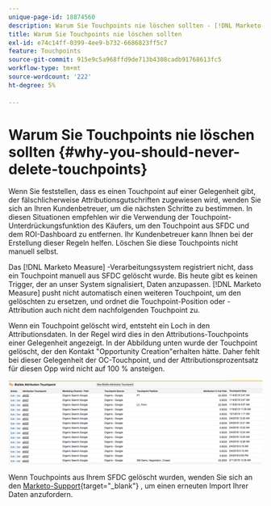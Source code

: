 ```yaml
---
unique-page-id: 18874560
description: Warum Sie Touchpoints nie löschen sollten - [!DNL Marketo Measure]
title: Warum Sie Touchpoints nie löschen sollten
exl-id: e74c14ff-0399-4ee9-b732-6686823ff5c7
feature: Touchpoints
source-git-commit: 915e9c5a968ffd9de713b4308cadb91768613fc5
workflow-type: tm+mt
source-wordcount: '222'
ht-degree: 5%

---
```


# Warum Sie Touchpoints nie löschen sollten {#why-you-should-never-delete-touchpoints}

Wenn Sie feststellen, dass es einen Touchpoint auf einer Gelegenheit gibt, der fälschlicherweise Attributionsgutschriften zugewiesen wird, wenden Sie sich an Ihren Kundenbetreuer, um die nächsten Schritte zu bestimmen. In diesen Situationen empfehlen wir die Verwendung der Touchpoint-Unterdrückungsfunktion des Käufers, um den Touchpoint aus SFDC und dem ROI-Dashboard zu entfernen. Ihr Kundenbetreuer kann Ihnen bei der Erstellung dieser Regeln helfen. Löschen Sie diese Touchpoints nicht manuell selbst.

Das [!DNL Marketo Measure] -Verarbeitungssystem registriert nicht, dass ein Touchpoint manuell aus SFDC gelöscht wurde. Bis heute gibt es keinen Trigger, der an unser System signalisiert, Daten anzupassen. [!DNL Marketo Measure] pusht nicht automatisch einen weiteren Touchpoint, um den gelöschten zu ersetzen, und ordnet die Touchpoint-Position oder -Attribution auch nicht dem nachfolgenden Touchpoint zu.

Wenn ein Touchpoint gelöscht wird, entsteht ein Loch in den Attributionsdaten. In der Regel wird dies in den Attributions-Touchpoints einer Gelegenheit angezeigt. In der Abbildung unten wurde der Touchpoint gelöscht, der den Kontakt &quot;Opportunity Creation&quot;erhalten hätte. Daher fehlt bei dieser Gelegenheit der OC-Touchpoint, und der Attributionsprozentsatz für diesen Opp wird nicht auf 100 % ansteigen.

![](assets/1.png)

Wenn Touchpoints aus Ihrem SFDC gelöscht wurden, wenden Sie sich an den [Marketo-Support](https://nation.marketo.com/t5/support/ct-p/Support){target="_blank"} , um einen erneuten Import Ihrer Daten anzufordern.
